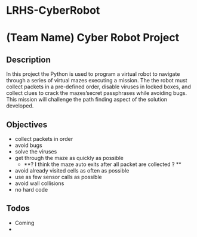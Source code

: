 # LRHS-CyberRobot

# (Team Name) Cyber Robot Project

## Description
In this project the Python is used to program a virtual robot to navigate through a series of virtual mazes executing a mission. The the robot must collect packets in a pre-defined order, disable viruses in locked boxes, and collect clues to crack the mazes’secret passphrases while avoiding bugs. This mission will challenge the path finding aspect of the solution developed. 


## Objectives
- collect packets in order
- avoid bugs
- solve the viruses
- get through the maze as quickly as possible
    - **? I think the maze auto exits after all packet are collected ? **
- avoid already visited cells as often as possible
- use as few sensor calls as possible
- avoid wall collisions
- no hard code

## Todos
 -  Coming
 - 

